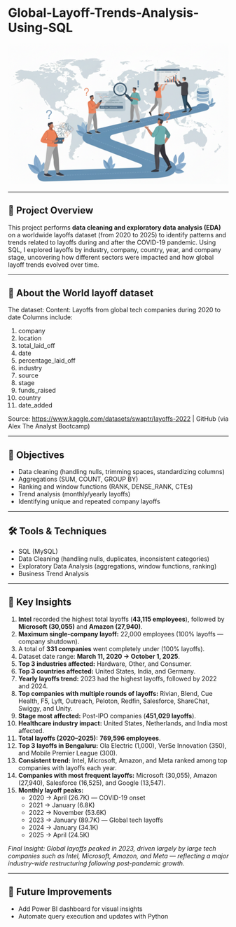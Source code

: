 # Global-Layoff-Trends-Analysis-Using-SQL

![](intro_image.png)

---

## 🧠 Project Overview

This project performs **data cleaning and exploratory data analysis (EDA)**  on a worldwide layoffs dataset (from 2020 to 2025) to identify patterns and trends related to layoffs during and after the COVID-19 pandemic.
Using SQL, I explored layoffs by industry, company, country, year, and company stage, uncovering how different sectors were impacted and how global layoff trends evolved over time.

---

## 📂 About the World layoff dataset

The dataset:
  Content: Layoffs from global tech companies during 2020 to date
  Columns include:
  1. company 
  2. location  
  3. total_laid_off 
  4. date
  5. percentage_laid_off 
  6. industry 
  7. source 
  8. stage  
  9. funds_raised
  10. country 
  11. date_added 

Source: https://www.kaggle.com/datasets/swaptr/layoffs-2022 | GitHub (via Alex The Analyst Bootcamp)

---

## 🎯 Objectives

- Data cleaning (handling nulls, trimming spaces, standardizing columns)
- Aggregations (SUM, COUNT, GROUP BY)
- Ranking and window functions (RANK, DENSE_RANK, CTEs)
- Trend analysis (monthly/yearly layoffs)
- Identifying unique and repeated company layoffs

---

## 🛠️ Tools & Techniques

  - SQL (MySQL)
  - Data Cleaning (handling nulls, duplicates, inconsistent categories)
  - Exploratory Data Analysis (aggregations, window functions, ranking)
  - Business Trend Analysis
    
---

## 🚀 Key Insights

1. **Intel** recorded the highest total layoffs (**43,115 employees**), followed by **Microsoft (30,055)** and **Amazon (27,940)**.  
2. **Maximum single-company layoff:** 22,000 employees (100% layoffs — company shutdown).  
3. A total of **331 companies** went completely under (100% layoffs).  
4. Dataset date range: **March 11, 2020 → October 1, 2025**.  
5. **Top 3 industries affected:** Hardware, Other, and Consumer.  
6. **Top 3 countries affected:** United States, India, and Germany.  
7. **Yearly layoffs trend:** 2023 had the highest layoffs, followed by 2022 and 2024.  
8. **Top companies with multiple rounds of layoffs:** Rivian, Blend, Cue Health, F5, Lyft, Outreach, Peloton, Redfin, Salesforce, ShareChat, Swiggy, and Unity.  
9. **Stage most affected:** Post-IPO companies (**451,029 layoffs**).  
10. **Healthcare industry impact:** United States, Netherlands, and India most affected.  
11. **Total layoffs (2020–2025):** **769,596 employees**.  
12. **Top 3 layoffs in Bengaluru:** Ola Electric (1,000), VerSe Innovation (350), and Mobile Premier League (300).  
13. **Consistent trend:** Intel, Microsoft, Amazon, and Meta ranked among top companies with layoffs each year.  
14. **Companies with most frequent layoffs:** Microsoft (30,055), Amazon (27,940), Salesforce (16,525), and Google (13,547).  
15. **Monthly layoff peaks:**  
    - 2020 → April (26.7K) — COVID-19 onset  
    - 2021 → January (6.8K)  
    - 2022 → November (53.6K)  
    - 2023 → January (89.7K) — Global tech layoffs  
    - 2024 → January (34.1K)  
    - 2025 → April (24.5K)

*Final Insight: Global layoffs peaked in 2023, driven largely by large tech companies such as Intel, Microsoft, Amazon, and Meta — reflecting a major industry-wide restructuring following post-pandemic growth.*

---

## 📅 Future Improvements
- Add Power BI dashboard for visual insights  
- Automate query execution and updates with Python

